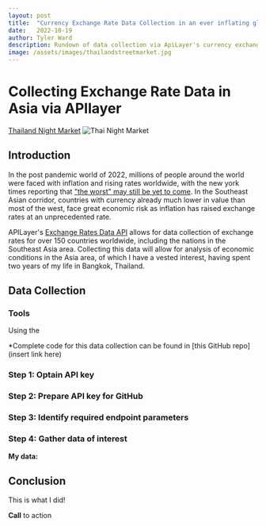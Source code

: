 ```yaml
---
layout: post
title:  "Currency Exchange Rate Data Collection in an ever inflating global economy"
date:   2022-10-19
author: Tyler Ward
description: Rundown of data collection via ApiLayer's currency exchange rate API
image: /assets/images/thailandstreetmarket.jpg
---
```


# Collecting Exchange Rate Data in Asia via APIlayer

[Thailand Night Market](https://trip101.com/article/food-markets-in-thailand)
![Thai Night Market](https://user-images.githubusercontent.com/112500643/196481527-6901fff1-d0e9-4ccc-8f02-d719d07797cd.png)



## Introduction

In the post pandemic world of 2022, millions of people around the world were faced with inflation and rising rates worldwide, with the new york times reporting that ["the worst" may still be yet to come](https://www.nytimes.com/2022/10/11/business/imf-world-economy-forecast.html). In the Southeast Asian corridor, countries with currency already much lower in value than most of the west, face great economic risk as inflation has raised exchange rates at an unprecedented rate. 

APILayer's [Exchange Rates Data API](https://apilayer.com/marketplace/exchangerates_data-api) allows for data collection of exchange rates for over 150 countries worldwide, including the nations in the Southeast Asia area. Collecting this data will allow for analysis of economic conditions in the Asia area, of which I have a vested interest, having spent two years of my life in Bangkok, Thailand.


## Data Collection

### Tools

Using the 


*Complete code for this data collection can be found in [this GitHub repo](insert link here)


### Step 1: Optain API key

### Step 2: Prepare API key for GitHub

### Step 3: Identify required endpoint parameters

### Step 4: Gather data of interest


**My data:**

## Conclusion

This is what I did!

**Call** to action



